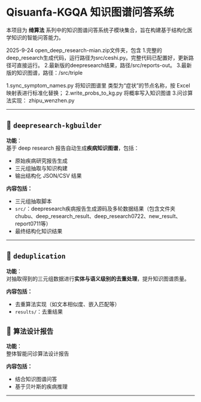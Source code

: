 # Qisuanfa-KGQA 知识图谱问答系统

本项目为 **绮算法** 系列中的知识图谱问答系统子模块集合，旨在构建基于结构化医学知识的智能问答能力。

2025-9-24
open_deep_research-mian.zip文件夹，包含
1.完整的deep_research生成代码，运行路径为src/ceshi.py。完整代码已配置好，更新路径可直接运行。
2.最新版的deepresearch结果，路径/src/reports-out。
3.最新版的知识图谱，路径：/src/triple


1.sync_symptom_names.py
将知识图谱里 类型为“症状”的节点名称，按 Excel 映射表进行标准化替换；
2.write_probs_to_kg.py
将概率写入知识图谱
3.问诊算法实现：
zhipu_wenzhen.py

---

## 📁 `deepresearch-kgbuilder`

**功能**：  
基于 deep research 报告自动生成**疾病知识图谱**，包括：

- 原始疾病研究报告生成
- 三元组抽取与知识构建
- 输出结构化 JSON/CSV 结果

**内容包括：**

- 三元组抽取脚本
- `src/`：deepresearch疾病报告生成源码及多轮数据结果（包含文件夹chubu、deep_research_result、deep_research0722、new_result、report0711等）
- 最终结构化知识结果

---

## 📁 `deduplication`

**功能**：  
对抽取得到的三元组数据进行**实体与语义级别的去重处理**，提升知识图谱质量。

**内容包括：**

- 去重算法实现（如文本相似度、嵌入匹配等）
- `results/`：去重结果

## 📁 `算法设计报告`

**功能**：  
整体智能问诊算法设计报告

**内容包括：**

- 结合知识图谱问答
- 基于贝叶斯的疾病推理






---

